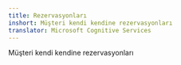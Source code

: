 ```yaml
---
title: Rezervasyonları
inshort: Müşteri kendi kendine rezervasyonları
translator: Microsoft Cognitive Services
---
```


Müşteri kendi kendine rezervasyonları


